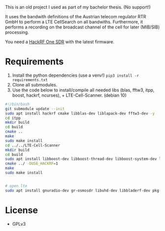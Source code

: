 This is an old project I used as part of my bachelor thesis. (No support!)

It uses the bandwith definitions of the Austrian telecom regulator RTR GmbH to perform a LTE CellSearch on all bandwiths.
Furthermore, it performs a recording on the broadcast channel of the cell for later (MIB/SIB) processing.

You need a [HackRF One SDR](https://greatscottgadgets.com/hackrf/one/) with the latest firmware.



# Requirements
1. Install the python dependencies (use a venv!) `pip3 install -r requirements.txt`
2. Clone all submodules.
3. Use the code below to install/compile all needed libs (blas, fftw3, itpp, boost, hackrf, ncurses), + LTE-Cell-Scanner. (debian 10)
```sh
#!/bin/bash
git submodule update --init
sudo apt install hackrf cmake libblas-dev liblapack-dev fftw3-dev -y
cd itpp
mkdir build
cd build
cmake ..
make
sudo make install
cd ../../LTE-Cell-Scanner
mkdir build
cd build
sudo apt install libboost-dev libboost-thread-dev libboost-system-dev libncurses-dev libhackrf-dev
cmake ../ -DUSE_HACKRF=1
make
sudo make install


# open lte
sudo apt install gnuradio-dev gr-osmosdr libuhd-dev libbladerf-dev pkg-config libmbedtls-dev swig
```

# License
* GPLv3
